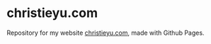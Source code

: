 christieyu.com
===
Repository for my website [christieyu.com](https://christieyu.com/), made with Github Pages.
